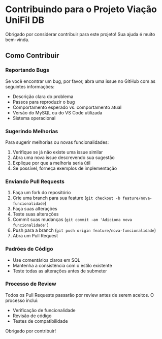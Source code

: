 # Contribuindo para o Projeto Viação UniFil DB

Obrigado por considerar contribuir para este projeto! Sua ajuda é muito bem-vinda.

## Como Contribuir

### Reportando Bugs

Se você encontrar um bug, por favor, abra uma issue no GitHub com as seguintes informações:

*   Descrição clara do problema
*   Passos para reproduzir o bug
*   Comportamento esperado vs. comportamento atual
*   Versão do MySQL ou do VS Code utilizada
*   Sistema operacional

### Sugerindo Melhorias

Para sugerir melhorias ou novas funcionalidades:

1.  Verifique se já não existe uma issue similar
2.  Abra uma nova issue descrevendo sua sugestão
3.  Explique por que a melhoria seria útil
4.  Se possível, forneça exemplos de implementação

### Enviando Pull Requests

1.  Faça um fork do repositório
2.  Crie uma branch para sua feature (`git checkout -b feature/nova-funcionalidade`)
3.  Faça suas alterações
4.  Teste suas alterações
5.  Commit suas mudanças (`git commit -am 'Adiciona nova funcionalidade'`)
6.  Push para a branch (`git push origin feature/nova-funcionalidade`)
7.  Abra um Pull Request

### Padrões de Código

*   Use comentários claros em SQL
*   Mantenha a consistência com o estilo existente
*   Teste todas as alterações antes de submeter

### Processo de Review

Todos os Pull Requests passarão por review antes de serem aceitos. O processo inclui:

*   Verificação de funcionalidade
*   Revisão de código
*   Testes de compatibilidade

Obrigado por contribuir!
